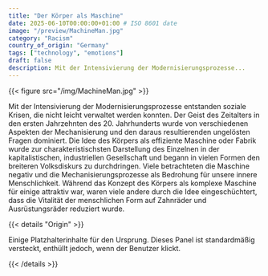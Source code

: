 ```yaml
---
title: "Der Körper als Maschine"
date: 2025-06-10T00:00:00+01:00 # ISO 8601 date
image: "/preview/MachineMan.jpg"
category: "Racism"
country_of_origin: "Germany"
tags: ["technology", "emotions"]
draft: false
description: Mit der Intensivierung der Modernisierungsprozesse...
---
```




{{< figure src="/img/MachineMan.jpg" >}}

Mit der Intensivierung der Modernisierungsprozesse entstanden soziale Krisen, die nicht leicht verwaltet werden konnten. Der Geist des Zeitalters in den ersten Jahrzehnten des 20. Jahrhunderts wurde von verschiedenen Aspekten der Mechanisierung und den daraus resultierenden ungelösten Fragen dominiert. Die Idee des Körpers als effiziente Maschine oder Fabrik wurde zur charakteristischsten Darstellung des Einzelnen in der kapitalistischen, industriellen Gesellschaft und begann in vielen Formen den breiteren Volksdiskurs zu durchdringen. Viele betrachteten die Maschine negativ und die Mechanisierungsprozesse als Bedrohung für unsere innere Menschlichkeit. Während das Konzept des Körpers als komplexe Maschine für einige attraktiv war, waren viele andere durch die Idee eingeschüchtert, dass die Vitalität der menschlichen Form auf Zahnräder und Ausrüstungsräder reduziert wurde.

{{< details "Origin" >}}

Einige Platzhalterinhalte für den Ursprung. Dieses Panel ist standardmäßig versteckt, enthüllt jedoch, wenn der Benutzer klickt.

{{< /details >}}

